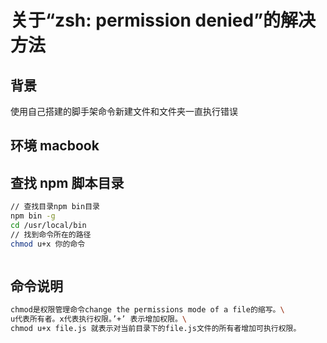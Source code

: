 # 关于“zsh: permission denied”的解决方法

## 背景
使用自己搭建的脚手架命令新建文件和文件夹一直执行错误

## 环境 macbook

## 查找 npm 脚本目录
```bash
// 查找目录npm bin目录
npm bin -g
cd /usr/local/bin
// 找到命令所在的路径
chmod u+x 你的命令
```
<img :src="$withBase('/assets/img/issue/mac/mac1.png')">

## 命令说明
```bash
chmod是权限管理命令change the permissions mode of a file的缩写。\
u代表所有者。x代表执行权限。’+’ 表示增加权限。\
chmod u+x file.js 就表示对当前目录下的file.js文件的所有者增加可执行权限。
```